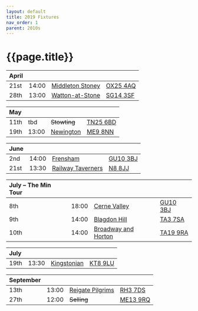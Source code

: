```yaml
---
layout: default
title: 2019 Fixtures
nav_order: 1
parent: 2010s
---
```


# {{page.title}}

| April |  |  |  |
|:---|:---|:---|:---|
| 21st | 14:00 | [Middleton Stoney](middleton-stoney) | [OX25 4AQ](https://goo.gl/maps/NKG1fHyPgmci55aGA) |
| 28th | 13:00 | [Watton-at-Stone](watton-at-stone) | [SG14 3SF](https://goo.gl/maps/2oHFhgW7cVt) |

| May |  |  |  |
|:---|:---|:---|:---|
| 11th | tbd | <del>Stowting</del> | [TN25 6BD](https//goo.gl/maps/5KNmaMe6Wb42) |
| 19th | 13:00 | [Newington](newington) | [ME9 8NN](https//goo.gl/maps/2XwQKWc9brr) |

| June |  |  |  |
|:---|:---|:---|:---|
| 2nd | 14:00 | [Frensham](frensham)| [GU10 3BJ](https//goo.gl/maps/xBUZvPU1vnK2) |
| 21st | 13:30 | [Railway Taverners](railway-taverners) | [N8 8JJ](https//goo.gl/maps/BuCf1MgUwJTViZ4YA) |

| July – The Min Tour |  |  |  |
|:---|:---|:---|:---|
| 8th | 18:00 | [Cerne Valley](cerne-valley) | [GU10 3BJ](https//goo.gl/maps/xBUZvPU1vnK2) |
| 9th | 14:00 | [Blagdon Hill](blagdon-hill) | [TA3 7SA](https//goo.gl/maps/H6iLZLNcja12) |
| 10th | 14:00 | [Broadway and Horton](broadway-and-horton) | [TA19 9RA](https://goo.gl/maps/ULbmC6LSX5HSAe8U6) |

| July |  |  |  |
|:---|:---|:---|:---|
| 19th | 13:30 | [Kingstonian](kingstonian) | [KT8 9LU](https//goo.gl/maps/4kwjPyThUMkyQfhe8) |

| September |  |  |  |
|:---|:---|:---|:---|
| 13th | 13:00 | [Reigate Pilgrims](reigate-pilgrims) | [RH3 7DS](https//goo.gl/maps/APtKSjuaQ5v) |
| 27th | 12:00 | <del>Selling</del> | [ME13 9RQ](https//goo.gl/maps/QeLhjBkEbJr) |
